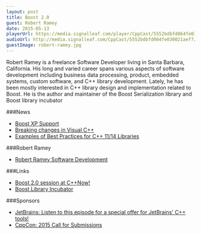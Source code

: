 ```yaml
---
layout: post
title: Boost 2.0
guest: Robert Ramey
date: 2015-05-13
playerUrl: https://media.signalleaf.com/player/CppCast/5552bdbfd064fe030021aef7/
audioUrl: http://media.signalleaf.com/CppCast/5552bdbfd064fe030021aef7/cppcast-011.mp3
guestImage: robert-ramey.jpg
---
```


Robert Ramey is a freelance Software Developer living in Santa Barbara, California. His long and varied career spans various aspects of software development including business data processing, product, embedded systems, custom software, and C++ library development. Lately, he has been mostly interested in C++ library design and implementation related to Boost.  He is the author and maintainer of the Boost Serialization library and Boost library incubator


###News

 - [Boost XP Support](http://www.reddit.com/r/cpp/comments/356vbj/if_you_use_boost_and_have_to_support_windows_xp/)
 - [Breaking changes in Visual C++](https://msdn.microsoft.com/en-us/library/vstudio/bb531344)
 - [Examples of Best Practices for C++ 11/14 Libraries](https://svn.boost.org/trac/boost/wiki/BestPracticeHandbook)
 
###Robert Ramey

 - [Robert Ramey Software Development](http://www.rrsd.com)

###Links

 - [Boost 2.0 session at C++Now!](http://cppnow2015.sched.org/event/d66a14e9cc28cffbf446b1fd2c3f4696)
 - [Boost Library Incubator](http://rrsd.com/blincubator.com/)

###Sponsors

 - [JetBrains: Listen to this episode for a special offer for JetBrains' C++ tools!](https://www.jetbrains.com/cpp/?utm_source=cppcast&utm_medium=podcast&utm_content=cppcast-podcast&utm_campaign=cpp)
 - [CppCon: 2015 Call for Submissions](http://cppcon.org/call-for-submissions-2015/)
